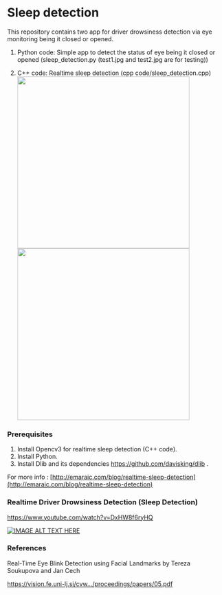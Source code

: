 # Sleep detection

This repository contains two app for driver drowsiness detection via eye monitoring being it closed or opened.

1. Python code: Simple app to detect the status of eye being it closed or opened (sleep_detection.py (test1.jpg and test2.jpg are for testing))


2. C++ code: Realtime sleep detection (cpp code/sleep_detection.cpp)
<img src="http://emaraic.com/assets/img/posts/machine-learning/sleep-detection/sleep-detection-cpp1.png" alt="" data-canonical-src="http://emaraic.com/assets/img/posts/machine-learning/sleep-detection/sleep-detection-cpp1.png" width="400" height="400" />           <img src="http://emaraic.com/assets/img/posts/machine-learning/sleep-detection/sleep-detection-cpp2.png" alt="" data-canonical-src="http://emaraic.com/assets/img/posts/machine-learning/sleep-detection/sleep-detection-cpp2.png" width="400" height="400" />

### Prerequisites
1. Install Opencv3 for realtime sleep detection (C++ code).
2. Install Python. 
3. Install Dlib and its dependencies https://github.com/davisking/dlib . 

For more info : [http://emaraic.com/blog/realtime-sleep-detection](http://emaraic.com/blog/realtime-sleep-detection)



### Realtime Driver Drowsiness Detection (Sleep Detection)
https://www.youtube.com/watch?v=DxHW8f6ryHQ

[![IMAGE ALT TEXT HERE](https://img.youtube.com/vi/DxHW8f6ryHQ/3.jpg)](https://www.youtube.com/watch?v=DxHW8f6ryHQ)

### References 

Real-Time Eye Blink Detection using Facial Landmarks by Tereza Soukupova and Jan Cech

https://vision.fe.uni-lj.si/cvw.../proceedings/papers/05.pdf









